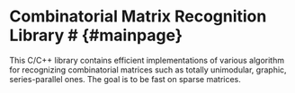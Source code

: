 # Combinatorial Matrix Recognition Library # {#mainpage}

This C/C++ library contains efficient implementations of various algorithm for recognizing combinatorial matrices such as totally unimodular, graphic, series-parallel ones.
The goal is to be fast on sparse matrices.
